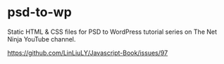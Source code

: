 # psd-to-wp
Static HTML &amp; CSS files for PSD to WordPress tutorial series on The Net Ninja YouTube channel.

https://github.com/LinLiuLY/Javascript-Book/issues/97
